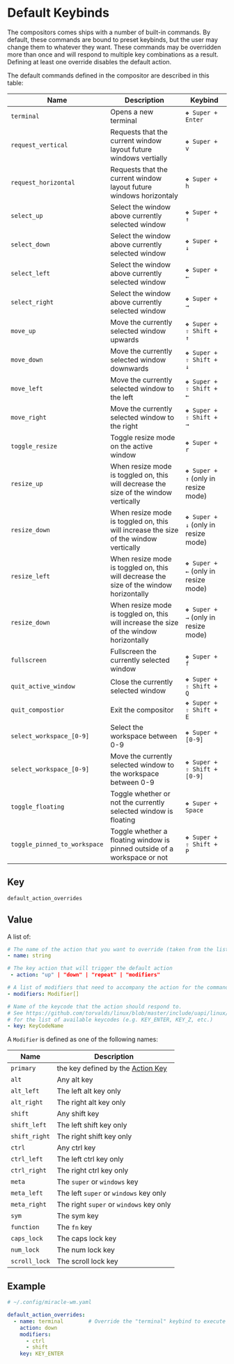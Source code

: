 # Default Keybinds
The compositors comes ships with a number of built-in commands. By default, these
commands are bound to preset keybinds, but the user may change them to whatever
they want. These commands may be overridden more than once and will respond to multiple key combinations as a result. Defining at least one override disables the default action.

The default commands defined in the compositor are described in this table:

| Name | Description | Keybind |
| ---- | ----------- | ------- |
| `terminal` | Opens a new terminal | `❖ Super + Enter` |
| `request_vertical` | Requests that the current window layout future windows vertially| `❖ Super + v` |
| `request_horizontal` | Requests that the current window layout future windows horizontaly | `❖ Super + h` |
| `select_up` | Select the window above currently selected window | `❖ Super + ↑` |
| `select_down` | Select the window above currently selected window | `❖ Super + ↓` |
| `select_left` | Select the window above currently selected window | `❖ Super + ←` |
| `select_right` | Select the window above currently selected window | `❖ Super + →` |
| `move_up` | Move the currently selected window upwards | `❖ Super + ⇧ Shift + ↑` |
| `move_down` | Move the currently selected window downwards | `❖ Super + ⇧ Shift + ↓` |
| `move_left` | Move the currently selected window to the left | `❖ Super + ⇧ Shift + ←` |
| `move_right` | Move the currently selected window to the right | `❖ Super + ⇧ Shift + →` |
| `toggle_resize` | Toggle resize mode on the active window | `❖ Super + r` |
| `resize_up` | When resize mode is toggled on, this will decrease the size of the window vertically | `❖ Super + ↑` (only in resize mode)  |
| `resize_down` | When resize mode is toggled on, this will increase the size of the window vertically | `❖ Super + ↓` (only in resize mode) |
| `resize_left` | When resize mode is toggled on, this will decrease the size of the window horizontally | `❖ Super + ←` (only in resize mode)  |
| `resize_down` | When resize mode is toggled on, this will increase the size of the window horizontally | `❖ Super + →` (only in resize mode)  |
| `fullscreen` | Fullscreen the currently selected window | `❖ Super + f` |
| `quit_active_window` | Close the currently selected window | `❖ Super + ⇧ Shift + Q` |
| `quit_compostior` | Exit the compositor | `❖ Super + ⇧ Shift + E` |
| `select_workspace_[0-9]` | Select the workspace between 0-9 | `❖ Super + [0-9]` |
| `select_workspace_[0-9]` | Move the currently selected window to the workspace between 0-9 | `❖ Super + ⇧ Shift + [0-9]` |
| `toggle_floating` | Toggle whether or not the currently selected window is floating | `❖ Super + Space` |
| `toggle_pinned_to_workspace` | Toggle whether a floating window is pinned outside of a workspace or not | `❖ Super + ⇧ Shift + P` |


## Key
```
default_action_overrides
```

## Value
A list of: 

```yaml
# The name of the action that you want to override (taken from the list above)
- name: string

# The key action that will trigger the default action
 - action: "up" | "down" | "repeat" | "modifiers"

# A list of modifiers that need to accompany the action for the command to happen
- modifiers: Modifier[]

# Name of the keycode that the action should respond to.
# See https://github.com/torvalds/linux/blob/master/include/uapi/linux/input-event-codes.h
# for the list of available keycodes (e.g. KEY_ENTER, KEY_Z, etc.)
- key: KeyCodeName
```

A `Modifier` is defined as one of the following names:

| Name | Description |
| ---- | ----------- |
| `primary` | the key defined by the [Action Key](action_key.md) |
| `alt` | Any alt key |
| `alt_left` | The left alt key only |
| `alt_right` | The right alt key only |
| `shift` | Any shift key |
| `shift_left` | The left shift key only |
| `shift_right` | The right shift key only |
| `ctrl` | Any ctrl key |
| `ctrl_left` | The left ctrl key only |
| `ctrl_right` | The right ctrl key only |
| `meta` | The `super` or `windows` key |
| `meta_left` | The left `super` or `windows` key only |
| `meta_right` | The right `super` or `windows` key only |
| `sym` | The sym key |
| `function` | The `fn` key |
| `caps_lock` | The caps lock key |
| `num_lock` | The num lock key |
| `scroll_lock` | The scroll lock key |

## Example
```yaml
# ~/.config/miracle-wm.yaml

default_action_overrides:
  - name: terminal        # Override the "terminal" keybind to execute with "Ctrl + Shift + Enter"
    action: down
    modifiers:
      - ctrl
      - shift
    key: KEY_ENTER
```
